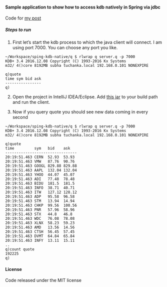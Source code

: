 #### Sample application to show how to access kdb natively in Spring via jdbc
Code for [my post](http://subhabratachoudhury.com/p/2017/02/run-native-kdb-queries-in-spring-jdbc/)
##### Steps to run

1. First let’s start the kdb process to which the java client will connect. I am using port 7000. You can choose any port you like.
  
  ```
  ~/Workspace/sping-kdb-native/q $ rlwrap q server.q -p 7000
  KDB+ 3.4 2016.12.08 Copyright (C) 1993-2016 Kx Systems
  m32/ 4()core 8192MB subha tuchanka.local 192.168.0.101 NONEXPIRE
      
  q)quote
  time sym bid ask
  ----------------
  q)
  ```

2. Open the project in IntelliJ IDEA/Eclipse. Add [this jar](http://kx.com/q/c/jdbc.jar) to your build path and run the client.

3. Now if you query quote you should see new data coming in every second
  
  ```
  ~/Workspace/sping-kdb-native/q $ rlwrap q server.q -p 7000
  KDB+ 3.4 2016.12.08 Copyright (C) 1993-2016 Kx Systems
  m32/ 4()core 8192MB subha tuchanka.local 192.168.0.101 NONEXPIRE
      
  q)quote
  time         sym   bid    ask
  --------------------------------
  20:19:51.463 CERN  52.93  53.93
  20:19:51.463 VMW   87.76  90.76
  20:19:51.463 GOOGL 829.88 829.88
  20:19:51.463 AAPL  132.04 132.04
  20:19:51.463 YHOO  44.07  45.07
  20:19:51.463 ADI   77.48  78.48
  20:19:51.463 BIDU  181.5  181.5
  20:19:51.463 INFO  38.71  40.71
  20:19:51.463 ITW   127.12 128.12
  20:19:51.463 ADP   95.58  96.58
  20:19:51.463 STM   13.94  14.94
  20:19:51.463 CHKP  99.56  100.56
  20:19:51.463 PNR   57.96  58.96
  20:19:51.463 STX   44.8   46.8
  20:19:51.463 WDC   76.08  78.08
  20:19:51.463 XLNX  58.23  59.23
  20:19:51.463 AMD   13.56  14.56
  20:19:51.463 CTSH  56.45  57.45
  20:19:51.463 DVMT  64.84  65.84
  20:19:51.463 INFY  13.11  15.11
  ..
  q)count quote
  192225
  q)
  
  ```

#### License

Code released under the MIT license
